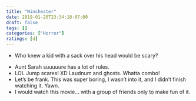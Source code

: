 ```yaml
---
title: "Winchester"
date: 2019-01-20T23:34:18-07:00
draft: false
tags: []
categories: ["Horror"]
ratings: [d]
---
```


* Who knew a kid with a sack over his head would be scary?
<!--more-->
* Aunt Sarah suuuuure has a lot of rules.
* LOL Jump scares! XD Laudnum and ghosts. Whatta combo!
* Let’s be frank. This was super boring, I wasn’t into it, and I didn’t finish watching it. Yawn.
* I would watch this movie… with a group of friends only to make fun of it.
